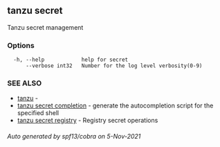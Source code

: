 ## tanzu secret

Tanzu secret management

### Options

```
  -h, --help            help for secret
      --verbose int32   Number for the log level verbosity(0-9)
```

### SEE ALSO

* [tanzu](tanzu.md)	 - 
* [tanzu secret completion](tanzu_secret_completion.md)	 - generate the autocompletion script for the specified shell
* [tanzu secret registry](tanzu_secret_registry.md)	 - Registry secret operations

###### Auto generated by spf13/cobra on 5-Nov-2021
